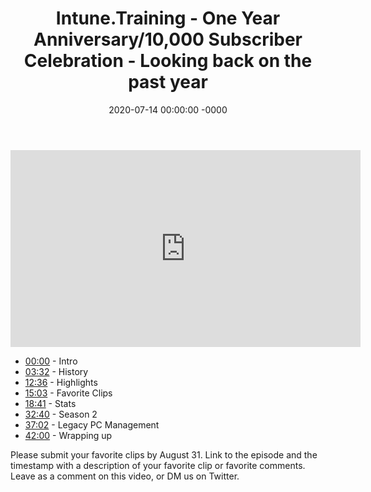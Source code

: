 ﻿---
layout: post
title: "Intune.Training - One Year Anniversary/10,000 Subscriber Celebration - Looking back on the past year"
date: 2020-07-14 00:00:00 -0000
categories:
---

<iframe loading="lazy" width="560" height="315" src="https://www.youtube.com/embed/7bH7vA6Z5q4" title="YouTube video player" frameborder="0" allow="accelerometer; autoplay; clipboard-write; encrypted-media; gyroscope; picture-in-picture" allowfullscreen></iframe>

- [00:00](https://www.youtube.com/watch?v=7bH7vA6Z5q4&t=0s) - Intro
- [03:32](https://www.youtube.com/watch?v=7bH7vA6Z5q4&t=212s) - History
- [12:36](https://www.youtube.com/watch?v=7bH7vA6Z5q4&t=756s) - Highlights
- [15:03](https://www.youtube.com/watch?v=7bH7vA6Z5q4&t=903s) - Favorite Clips
- [18:41](https://www.youtube.com/watch?v=7bH7vA6Z5q4&t=1121s) - Stats
- [32:40](https://www.youtube.com/watch?v=7bH7vA6Z5q4&t=1960s) - Season 2
- [37:02](https://www.youtube.com/watch?v=7bH7vA6Z5q4&t=2222s) - Legacy PC Management
- [42:00](https://www.youtube.com/watch?v=7bH7vA6Z5q4&t=2520s) - Wrapping up

Please submit your favorite clips by August 31. Link to the episode and the timestamp with a description of your favorite clip or favorite comments. Leave as a comment on this video, or DM us on Twitter.

